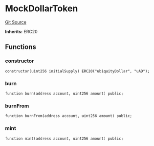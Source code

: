 # MockDollarToken
[Git Source](https://github.com/rndquu/ubiquity-dollar/blob/acaf5012d59fae725859d662b4b531abaa7ec8f5/src/dollar/mocks/MockDollarToken.sol)

**Inherits:**
ERC20


## Functions
### constructor


```solidity
constructor(uint256 initialSupply) ERC20("ubiquityDollar", "uAD");
```

### burn


```solidity
function burn(address account, uint256 amount) public;
```

### burnFrom


```solidity
function burnFrom(address account, uint256 amount) public;
```

### mint


```solidity
function mint(address account, uint256 amount) public;
```

